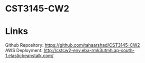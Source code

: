 # CST3145-CW2

# Links
Github Repository: https://github.com/tahaarshad/CST3145-CW2 <br>
AWS Deployment: http://cstcw2-env.eba-rmk3utmh.ap-south-1.elasticbeanstalk.com/
